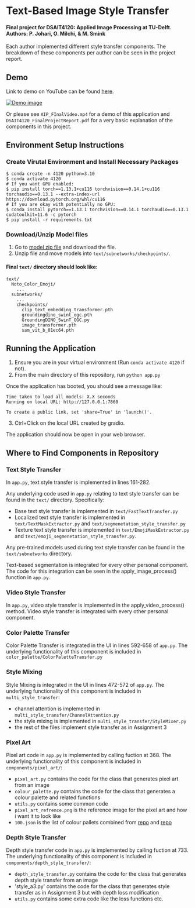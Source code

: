 # Text-Based Image Style Transfer

#### Final project for DSAIT4120: Applied Image Processing at TU-Delft. Authors: P. Johari, O. Milchi, & M. Smink

Each author implemented different style transfer components. The breakdown of these components per author can be seen in the project report.

## Demo

Link to demo on YouTube can be found [here](https://youtu.be/MqrvMC7lqj0).

[![Demo image](https://img.youtube.com/vi/MqrvMC7lqj0/0.jpg)](https://www.youtube.com/watch?v=MqrvMC7lqj0)

Or please see `AIP_FInalVideo.mp4` for a demo of this application and `DSAIT4120_FinalProjectReport.pdf` for a very basic explanation of the components in this project.

## Environment Setup Instructions

### Create Virutal Environment and Install Necessary Packages
```
$ conda create -n 4120 python=3.10
$ conda activate 4120
# If you want GPU enabled:
$ pip install torch==1.13.1+cu116 torchvision==0.14.1+cu116 torchaudio==0.13.1 --extra-index-url https://download.pytorch.org/whl/cu116
# If you are okay with potentially no GPU:
$ conda install pytorch==1.13.1 torchvision==0.14.1 torchaudio==0.13.1 cudatoolkit=11.6 -c pytorch
$ pip install -r requirements.txt
```

### Download/Unzip Model files

1. Go to [model zip file](https://drive.google.com/file/d/1HLxFaeMXduE6tWcNpbJfdHFTO2dy88Bn/view?usp=sharing) and download the file.
2. Unzip file and move models into `text/subnetworks/checkpoints/`.

#### Final `text/` directory should look like:
```
text/
  Noto_Color_Emoji/
    ...
  subnetworks/
    ...
    checkpoints/
      clip_text_embedding_transformer.pth
      groundingdino_swint_ogc.pth
      GroundingDINO_SwinT_OGC.py
      image_transformer.pth
      sam_vit_b_01ec64.pth
```

## Running the Application

1. Ensure you are in your virtual environment (Run `conda activate 4120` if not).
2. From the main directory of this repository, run `python app.py`

Once the application has booted, you should see a message like:
```
Time taken to load all models: X.X seconds
Running on local URL: http://127.0.0.1:7860

To create a public link, set 'share=True' in 'launch()'.
```

3. Ctrl+Click on the local URL created by gradio.

The application should now be open in your web browser.

## Where to Find Components in Repository

### Text Style Transfer

In `app.py`, text style transfer is implemented in lines 161-282.

Any underlying code used in `app.py` relating to text style transfer can be found in the `text/` directory. Specifically:
- Base text style transfer is implemented in `text/FastTextTransfer.py`
- Localized text style transfer is implemented in `text/TextMaskExtractor.py` and `text/segmenetation_style_transfer.py`
- Texture text style transfer is implemented in `text/EmojiMaskExtractor.py` and `text/emoji_segmenetation_style_transfer.py`.

Any pre-trained models used during text style transfer can be found in the `text/subnetworks` directory.

Text-based segmentation is integrated for every other personal component. The code for this integration can be seen in the apply_image_process() function in `app.py`.

### Video Style Transfer

In `app.py`, video style transfer is implemented in the apply_video_process() method. Video style transfer is integrated with every other personal component.

### Color Palette Transfer

Color Palette Transfer is integrated in the UI in lines 592-658 of `app.py`.
The underlying functionality of this component is included in `color_palette/ColorPaletteTransfer.py`

### Style Mixing

Style Mixing is integrated in the UI in lines 472-572 of `app.py`.
The underlying functionality of this component is included in `multi_style_transfer`:
- channel attention is implemented in `multi_style_transfer/ChannelAttention.py`
- the style mixing is implemented in `multi_style_transfer/StyleMixer.py`
- the rest of the files implement style transfer as in Assignment 3

### Pixel Art
Pixel art code in `app.py` is implemented by calling fuction at 368.
The underlying functionality of this component is included in `components/pixel_art/`:
- `pixel_art.py` contains the code for the class that generates pixel art from an image
- `colour_palette.py` contains the code for the class that generates a colour palette and related functions
- `utils.py` contains some common code 
- `pixel_art_refrence.png` is the reference image for the pixel art and how i want it to look like 
- `100.json` is the list of colour pallets combined from [repo](https://github.com/Experience-Monks/nice-color-palettes) and [repo](https://github.com/thiagodnf/color-palettes/blob/master/data/palettes.json)

### Depth Style Transfer
Depth style transfer code in `app.py` is implemented by calling fuction at 733.
The underlying functionality of this component is included in `components/depth_style_transfer/`:
- `depth_style_transfer.py` contains the code for the class that generates depth style transfer from an image
- 'style_a3.py' contains the code for the class that generates style transfer as in Assignment 3 but with depth loss modification
- `utils.py` contains some extra code like the loss functions etc.
